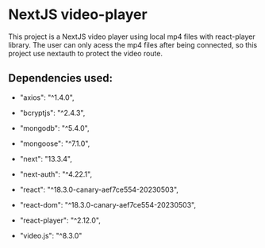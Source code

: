 # NextJS video-player

This project is a NextJS video player using local mp4 files with react-player library. The user can only acess the mp4 files after being connected, so this project use
nextauth to protect the video route.

## Dependencies used: 

- "axios": "^1.4.0",

- "bcryptjs": "^2.4.3",

- "mongodb": "^5.4.0",

- "mongoose": "^7.1.0",

- "next": "13.3.4",

- "next-auth": "^4.22.1",

- "react": "^18.3.0-canary-aef7ce554-20230503",

- "react-dom": "^18.3.0-canary-aef7ce554-20230503",

- "react-player": "^2.12.0",

- "video.js": "^8.3.0"


